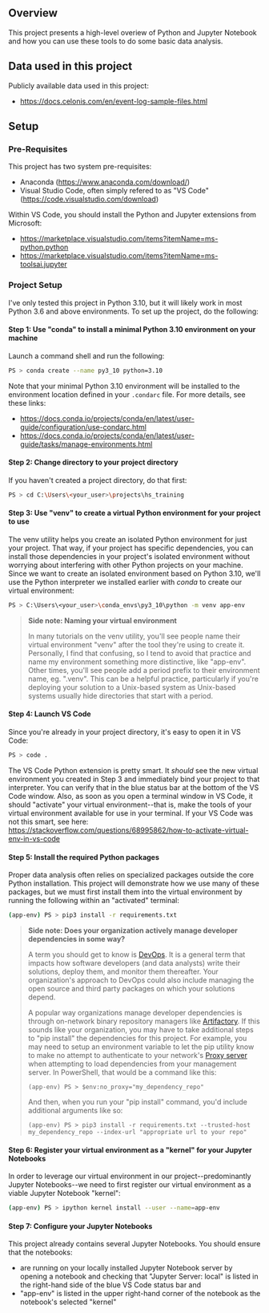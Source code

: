 ## Overview
This project presents a high-level overiew of Python and Jupyter Notebook and how you can use these tools to do some basic data analysis. 

## Data used in this project
Publicly available data used in this project:
 - https://docs.celonis.com/en/event-log-sample-files.html


## Setup
### Pre-Requisites
This project has two system pre-requisites:
 - Anaconda (https://www.anaconda.com/download/)
 - Visual Studio Code, often simply refered to as "VS Code" (https://code.visualstudio.com/download)

Within VS Code, you should install the Python and Jupyter extensions from Microsoft:
 - https://marketplace.visualstudio.com/items?itemName=ms-python.python
 - https://marketplace.visualstudio.com/items?itemName=ms-toolsai.jupyter

### Project Setup
I've only tested this project in Python 3.10, but it will likely work in most Python 3.6 and above environments.  To set up the project, do the following:

#### Step 1: Use "conda" to install a minimal Python 3.10 environment on your machine
Launch a command shell and run the following:
``` bash
PS > conda create --name py3_10 python=3.10
```

Note that your minimal Python 3.10 environment will be installed to the environment location defined in your ```.condarc``` file.  For more details, see these links:
 - https://docs.conda.io/projects/conda/en/latest/user-guide/configuration/use-condarc.html
 - https://docs.conda.io/projects/conda/en/latest/user-guide/tasks/manage-environments.html

#### Step 2: Change directory to your project directory
If you haven't created a project directory, do that first:
``` bash
PS > cd C:\Users\<your_user>\projects\hs_training
```

#### Step 3: Use "venv" to create a virtual Python environment for your project to use
The venv utility helps you create an isolated Python environment for just your project.  That way, if your project has specific dependencies, you can install those dependencies in your project's isolated environment without worrying about interfering with other Python projects on your machine.  Since we want to create an isolated environment based on Python 3.10, we'll use the Python interpreter we installed earlier with _conda_ to create our virtual environment:
``` bash
PS > C:\Users\<your_user>\conda_envs\py3_10\python -m venv app-env
```

> __Side note: Naming your virtual environment__
> 
> In many tutorials on the venv utility, you'll see people name their virtual environment "venv" after the tool they're using to create it.  Personally, I find that confusing, so I tend to avoid that practice and name my environment something more distinctive, like "app-env".  Other times, you'll see people add a period prefix to their environment name, eg. ".venv".  This can be a helpful practice, particularly if you're deploying your solution to a Unix-based system as Unix-based systems usually hide directories that start with a period.

#### Step 4: Launch VS Code
Since you're already in your project directory, it's easy to open it in VS Code:
``` bash
PS > code .
```

The VS Code Python extension is pretty smart.  It _should_ see the new virtual environment you created in Step 3 and immediately bind your project to that interpreter.  You can verify that in the blue status bar at the bottom of the VS Code window.  Also, as soon as you open a terminal window in VS Code, it should "activate" your virtual environment--that is, make the tools of your virtual environment available for use in your terminal.  If your VS Code was not this smart, see here:
https://stackoverflow.com/questions/68995862/how-to-activate-virtual-env-in-vs-code

#### Step 5: Install the required Python packages
Proper data analysis often relies on specialized packages outside the core Python installation.  This project will demonstrate how we use many of these packages, but we must first install them into the virtual environment by running the following within an "activated" terminal:
``` bash
(app-env) PS > pip3 install -r requirements.txt
```

> __Side note: Does your organization actively manage developer dependencies in some way?__
> 
> A term you should get to know is [DevOps](https://en.wikipedia.org/wiki/DevOps).  It is a general term that impacts how software developers (and data analysts) write their solutions, deploy them, and monitor them thereafter.  Your organization's approach to DevOps could also include managing the open source and third party packages on which your solutions depend.
> 
> A popular way organizations manage developer dependencies is through on-network binary repository managers like [Artifactory](https://jfrog.com/blog/what-is-artifactory-jfrog).  If this sounds like your organization, you may have to take additional steps to "pip install" the dependencies for this project.  For example, you may need to setup an environment variable to let the pip utility know to make no attempt to authenticate to your network's [Proxy server](https://www.fortinet.com/resources/cyberglossary/proxy-server) when attempting to load dependencies from your management server.  In PowerShell, that would be a command like this:
> 
> ```(app-env) PS > $env:no_proxy="my_dependency_repo"```
> 
> And then, when you run your "pip install" command, you'd include additional arguments like so:
> 
> ```(app-env) PS > pip3 install -r requirements.txt --trusted-host my_dependency_repo --index-url "appropriate url to your repo"```

#### Step 6: Register your virtual environment as a "kernel" for your Jupyter Notebooks
In order to leverage our virtual environment in our project--predominantly Jupyter Notebooks--we need to first register our virtual environment as a viable Jupyter Notebook "kernel":
``` bash
(app-env) PS > ipython kernel install --user --name=app-env
```

#### Step 7: Configure your Jupyter Notebooks
This project already contains several Jupyter Notebooks.  You should ensure that the notebooks:
 - are running on your locally installed Jupyter Notebook server by opening a notebook and checking that "Jupyter Server: local" is listed in the right-hand side of the blue VS Code status bar and 
 - "app-env" is listed in the upper right-hand corner of the notebook as the notebook's selected "kernel"
